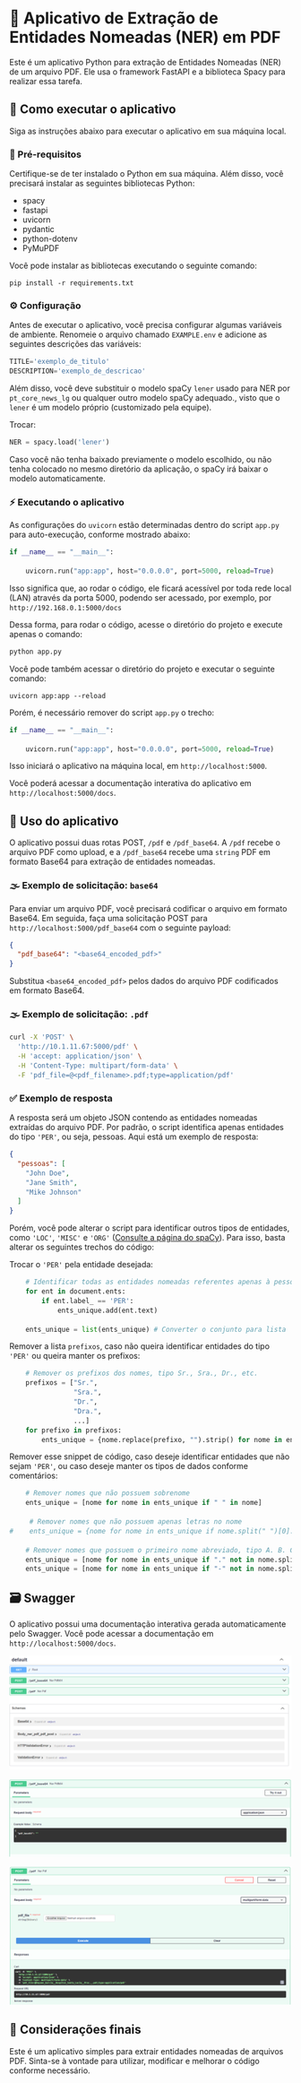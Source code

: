 # 🔎 Aplicativo de Extração de Entidades Nomeadas (NER) em PDF

Este é um aplicativo Python para extração de Entidades Nomeadas (NER) de um arquivo PDF. Ele usa o framework FastAPI e a biblioteca Spacy para realizar essa tarefa.

## 📍 Como executar o aplicativo

Siga as instruções abaixo para executar o aplicativo em sua máquina local.

### 📄 Pré-requisitos

Certifique-se de ter instalado o Python em sua máquina. Além disso, você precisará instalar as seguintes bibliotecas Python:

- spacy
- fastapi
- uvicorn
- pydantic
- python-dotenv
- PyMuPDF

Você pode instalar as bibliotecas executando o seguinte comando:

```
pip install -r requirements.txt
```

### ⚙ Configuração

Antes de executar o aplicativo, você precisa configurar algumas variáveis de ambiente. Renomeie o arquivo chamado `EXAMPLE.env` e adicione as seguintes descrições das variáveis:

```python
TITLE='exemplo_de_titulo'
DESCRIPTION='exemplo_de_descricao'
```

Além disso, você deve substituir o modelo spaCy `lener` usado para NER por `pt_core_news_lg` ou qualquer outro modelo spaCy adequado., visto que o `lener` é um modelo próprio (customizado pela equipe).

Trocar:
```python
NER = spacy.load('lener')
```
Caso você não tenha baixado previamente o modelo escolhido, ou não tenha colocado no mesmo diretório da aplicação, o spaCy irá baixar o modelo automaticamente.

### ⚡ Executando o aplicativo

As configurações do `uvicorn` estão determinadas dentro do script `app.py` para auto-execução, conforme mostrado abaixo:

```python
if __name__ == "__main__":

    uvicorn.run("app:app", host="0.0.0.0", port=5000, reload=True)
```

Isso significa que, ao rodar o código,  ele ficará acessível por toda rede local (LAN) através da porta 5000, podendo ser acessado, por exemplo, por ``http://192.168.0.1:5000/docs`` 

Dessa forma, para rodar o código, acesse o diretório do projeto e execute apenas o comando:

```python
python app.py
```


Você pode também acessar o diretório do projeto e executar o seguinte comando:

```
uvicorn app:app --reload
```

Porém, é necessário remover do script ``app.py`` o trecho:

```python
if __name__ == "__main__":

    uvicorn.run("app:app", host="0.0.0.0", port=5000, reload=True)
```

Isso iniciará o aplicativo na máquina local, em `http://localhost:5000`.

Você poderá acessar a documentação interativa do aplicativo em `http://localhost:5000/docs`.

## 💬 Uso do aplicativo

O aplicativo possui duas rotas POST, ``/pdf`` e  `/pdf_base64`. A ``/pdf`` recebe o arquivo PDF como upload, e a ``/pdf_base64`` recebe uma `string` PDF em formato Base64 para extração de entidades nomeadas.

### 🌫 Exemplo de solicitação: `base64`

Para enviar um arquivo PDF, você precisará codificar o arquivo em formato Base64. Em seguida, faça uma solicitação POST para `http://localhost:5000/pdf_base64` com o seguinte payload:

```json
{
  "pdf_base64": "<base64_encoded_pdf>"
}
```

Substitua `<base64_encoded_pdf>` pelos dados do arquivo PDF codificados em formato Base64.

### 🌫 Exemplo de solicitação: `.pdf`


```bash
curl -X 'POST' \
  'http://10.1.11.67:5000/pdf' \
  -H 'accept: application/json' \
  -H 'Content-Type: multipart/form-data' \
  -F 'pdf_file=@<pdf_filename>.pdf;type=application/pdf'

```


### ✅ Exemplo de resposta

A resposta será um objeto JSON contendo as entidades nomeadas extraídas do arquivo PDF. Por padrão, o script identifica apenas entidades do tipo ``'PER'``, ou seja, pessoas. Aqui está um exemplo de resposta:

```json
{
  "pessoas": [
    "John Doe",
    "Jane Smith",
    "Mike Johnson"
  ]
}
```

Porém, você pode alterar o script para identificar outros tipos de entidades, como ``'LOC'``, ``'MISC'`` e ``'ORG'`` ([Consulte a página do spaCy](https://spacy.io/models/pt)). Para isso, basta alterar os seguintes trechos do código:

Trocar o `'PER'` pela entidade desejada:
```python
    # Identificar todas as entidades nomeadas referentes apenas à pessoas
    for ent in document.ents:
        if ent.label_ == 'PER':
            ents_unique.add(ent.text)

    ents_unique = list(ents_unique) # Converter o conjunto para lista
```

Remover a lista `prefixos`, caso não queira identificar entidades do tipo `'PER'` ou queira manter os prefixos:
```python
    # Remover os prefixos dos nomes, tipo Sr., Sra., Dr., etc.
    prefixos = ["Sr.",
                "Sra.",
                "Dr.",
                "Dra.",
                ...]
    for prefixo in prefixos:
        ents_unique = {nome.replace(prefixo, "").strip() for nome in ents_unique}
```

Remover esse snippet de código, caso deseje identificar entidades que não sejam `'PER'`, ou caso deseje manter os tipos de dados conforme comentários:
```python
    # Remover nomes que não possuem sobrenome
    ents_unique = [nome for nome in ents_unique if " " in nome]

     # Remover nomes que não possuem apenas letras no nome
#    ents_unique = {nome for nome in ents_unique if nome.split(" ")[0].isalpha()}

    # Remover nomes que possuem o primeiro nome abreviado, tipo A. B. C. ou iniciando com '-' ou '.'
    ents_unique = [nome for nome in ents_unique if "." not in nome.split(" ")[0]]
    ents_unique = [nome for nome in ents_unique if "-" not in nome.split(" ")[0]]
```

## 🗃 Swagger

O aplicativo possui uma documentação interativa gerada automaticamente pelo Swagger. Você pode acessar a documentação em `http://localhost:5000/docs`.

![Figura 1](/misc/image.png)

![Figura 2](/misc/image1.png)

![Figura 3](/misc/image2.png)

## 🤝 Considerações finais

Este é um aplicativo simples para extrair entidades nomeadas de arquivos PDF. Sinta-se à vontade para utilizar, modificar e melhorar o código conforme necessário.
